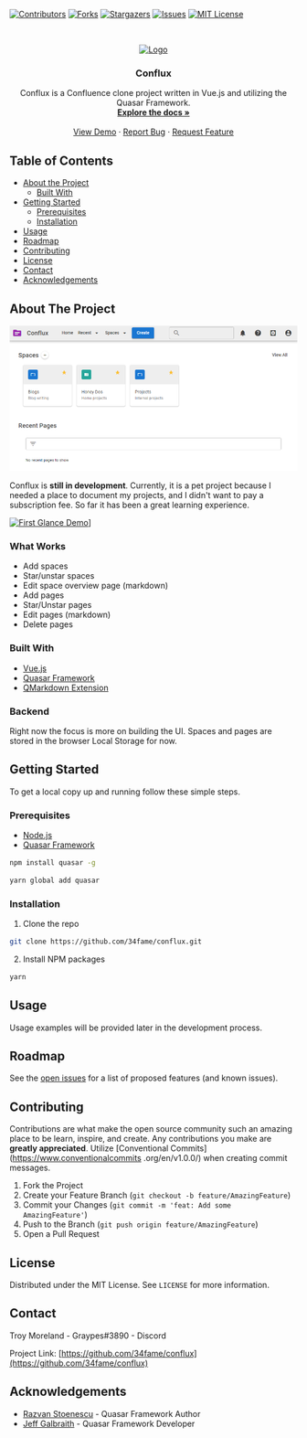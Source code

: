 <!-- PROJECT SHIELDS -->
<!--
*** I'm using markdown "reference style" links for readability.
*** Reference links are enclosed in brackets [ ] instead of parentheses ( ).
*** See the bottom of this document for the declaration of the reference variables
*** for contributors-url, forks-url, etc. This is an optional, concise syntax you may use.
*** https://www.markdownguide.org/basic-syntax/#reference-style-links
-->
[![Contributors][contributors-shield]][contributors-url]
[![Forks][forks-shield]][forks-url]
[![Stargazers][stars-shield]][stars-url]
[![Issues][issues-shield]][issues-url]
[![MIT License][license-shield]][license-url]


<!-- PROJECT LOGO -->
<br />
<p align="center">
  <a href="https://github.com/34fame/conflux">
    <img src="images/34fame-logo.png" alt="Logo" width="80" height="80">
  </a>

  <h3 align="center">Conflux</h3>

  <p align="center">
    Conflux is a Confluence clone project written in Vue.js and utilizing the Quasar Framework.
    <br />
    <a href="https://github.com/34fame/conflux"><strong>Explore the docs »</strong></a>
    <br />
    <br />
    <a href="https://github.com/34fame/conflux">View Demo</a>
    ·
    <a href="https://github.com/34fame/conflux/issues">Report Bug</a>
    ·
    <a href="https://github.com/34fame/conflux/issues">Request Feature</a>
  </p>
</p>



<!-- TABLE OF CONTENTS -->
## Table of Contents

* [About the Project](#about-the-project)
  * [Built With](#built-with)
* [Getting Started](#getting-started)
  * [Prerequisites](#prerequisites)
  * [Installation](#installation)
* [Usage](#usage)
* [Roadmap](#roadmap)
* [Contributing](#contributing)
* [License](#license)
* [Contact](#contact)
* [Acknowledgements](#acknowledgements)



<!-- ABOUT THE PROJECT -->
## About The Project

[![Product Name Screen Shot][product-screenshot]](https://example.com)

Conflux is __still in development__.  Currently, it is a pet project because I needed a place to document my
 projects, and I didn't want to pay a subscription fee.  So far it has been a great learning experience.

[![First Glance Demo](https://i9.ytimg.com/vi/_OBhCYtlMiA/mq3.jpg)](https://www.youtube.com/watch?v=_OBhCYtlMiA)]

### What Works

- Add spaces
- Star/unstar spaces
- Edit space overview page (markdown)
- Add pages
- Star/Unstar pages
- Edit pages (markdown)
- Delete pages

### Built With

* [Vue.js](https://vuejs.org)
* [Quasar Framework](https://quasar.dev)
* [QMarkdown Extension](https://quasarframework.github.io/quasar-ui-qmarkdown/docs)

### Backend

Right now the focus is more on building the UI.  Spaces and pages are stored in the browser Local Storage for now.

<!-- GETTING STARTED -->
## Getting Started

To get a local copy up and running follow these simple steps.

### Prerequisites

* [Node.js](https://nodejs.org)
* [Quasar Framework](https://quasar.dev)
```sh
npm install quasar -g
```
```sh
yarn global add quasar
```

### Installation
 
1. Clone the repo
```sh
git clone https://github.com/34fame/conflux.git
```
2. Install NPM packages
```sh
yarn
```



<!-- USAGE EXAMPLES -->
## Usage

Usage examples will be provided later in the development process.

<!-- ROADMAP -->
## Roadmap

See the [open issues](https://github.com/34fame/conflux/issues) for a list of proposed features (and known issues).

<!-- CONTRIBUTING -->
## Contributing

Contributions are what make the open source community such an amazing place to be learn, inspire, and create. Any
 contributions you make are **greatly appreciated**.  Utilize [Conventional Commits](https://www.conventionalcommits
 .org/en/v1.0.0/) when creating commit messages.

1. Fork the Project
2. Create your Feature Branch (`git checkout -b feature/AmazingFeature`)
3. Commit your Changes (`git commit -m 'feat: Add some AmazingFeature'`)
4. Push to the Branch (`git push origin feature/AmazingFeature`)
5. Open a Pull Request



<!-- LICENSE -->
## License

Distributed under the MIT License. See `LICENSE` for more information.



<!-- CONTACT -->
## Contact

Troy Moreland - Graypes#3890 - Discord

Project Link: [https://github.com/34fame/conflux](https://github.com/34fame/conflux)



<!-- ACKNOWLEDGEMENTS -->
## Acknowledgements

* [Razvan Stoenescu](https://github.com/rstoenescu) - Quasar Framework Author
* [Jeff Galbraith](https://github.com/hawkeye64) - Quasar Framework Developer

<!-- MARKDOWN LINKS & IMAGES -->
<!-- https://www.markdownguide.org/basic-syntax/#reference-style-links -->
[contributors-shield]: https://img.shields.io/github/contributors/34fame/conflux
[contributors-url]: https://github.com/34fame/conflux/graphs/contributors
[forks-shield]: https://img.shields.io/github/forks/34fame/conflux
[forks-url]: https://github.com/34fame/conflux/network/members
[stars-shield]: https://img.shields.io/github/stars/34fame/conflux
[stars-url]: https://github.com/34fame/conflux/stargazers
[issues-shield]: https://img.shields.io/github/issues/34fame/conflux
[issues-url]: https://github.com/34fame/conflux/issues
[license-shield]: https://img.shields.io/github/license/34fame/conflux
[license-url]: https://github.com/34fame/conflux/blob/master/LICENSE.txt
[product-screenshot]: images/screenshot.png

